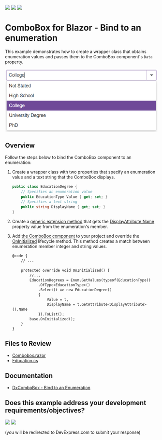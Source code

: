 <!-- default badges list -->
[![](https://img.shields.io/badge/Open_in_DevExpress_Support_Center-FF7200?style=flat-square&logo=DevExpress&logoColor=white)](https://supportcenter.devexpress.com/ticket/details/T1180793)
[![](https://img.shields.io/badge/📖_How_to_use_DevExpress_Examples-e9f6fc?style=flat-square)](https://docs.devexpress.com/GeneralInformation/403183)
[![](https://img.shields.io/badge/💬_Leave_Feedback-feecdd?style=flat-square)](#does-this-example-address-your-development-requirementsobjectives)
<!-- default badges end -->
# ComboBox for Blazor - Bind to an enumeration

This example demonstrates how to create a wrapper class that obtains enumeration values and passes them to the ComboBox component's `Data` property.

![Bind Combobox to Enum](images/BindComboboxToEnum.png)

## Overview

Follow the steps below to bind the ComboBox component to an enumeration:

1. Create a wrapper class with two properties that specify an enumeration value and a text string that the ComboBox displays.

    ```cs
    public class EducationDegree {
        // Specifies an enumeration value
        public EducationType Value { get; set; }
        // Specifies a text string
        public string DisplayName { get; set; }
    }
    ```

2. Create a [generic extension method](CS/Data/Education.cs#25) that gets the [DisplayAttribute.Name](https://learn.microsoft.com/en-us/dotnet/api/system.componentmodel.dataannotations.displayattribute.name?view=net-7.0) property value from the enumeration's member.

3. Add [the ComboBox component](CS/Shared/Combobox.razor#L4) to your project and override the [OnInitialized](https://learn.microsoft.com/en-us/aspnet/core/blazor/components/lifecycle?view=aspnetcore-7.0#component-initialization-oninitializedasync) lifecycle method. This method creates a match between enumeration member integer and string values.

    ```razor
    @code {
        // ...

        protected override void OnInitialized() {
            //...
            EducationDegrees = Enum.GetValues(typeof(EducationType))
                .OfType<EducationType>()
                .Select(t => new EducationDegree()
                {
                    Value = t,
                    DisplayName = t.GetAttribute<DisplayAttribute>().Name
                }).ToList();
            base.OnInitialized();
        }
    }
    ```

## Files to Review

- [Combobox.razor](CS/Shared/Combobox.razor)
- [Education.cs](CS/Data/Education.cs)

## Documentation

- [DxComboBox - Bind to an Enumeration](https://docs.devexpress.com/Blazor/DevExpress.Blazor.DxComboBox-2.Data#bind-to-an-enumeration)
<!-- feedback -->
## Does this example address your development requirements/objectives?

[<img src="https://www.devexpress.com/support/examples/i/yes-button.svg"/>](https://www.devexpress.com/support/examples/survey.xml?utm_source=github&utm_campaign=blazor-dxcombobox-bind-to-enum&~~~was_helpful=yes) [<img src="https://www.devexpress.com/support/examples/i/no-button.svg"/>](https://www.devexpress.com/support/examples/survey.xml?utm_source=github&utm_campaign=blazor-dxcombobox-bind-to-enum&~~~was_helpful=no)

(you will be redirected to DevExpress.com to submit your response)
<!-- feedback end -->
